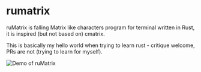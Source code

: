 # rumatrix
ruMatrix is falling Matrix like characters program for terminal written in Rust, it is inspired (but not based on) cmatrix.

This is basically my hello world when trying to learn rust - critique welcome, PRs are not (trying to learn for myself).

![Demo of ruMatrix](readme_assets/demo.gif "Demo of ruMatrix")